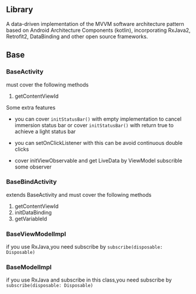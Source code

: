 
## Library

A data-driven implementation of the MVVM software architecture pattern based on Android Architecture Components (kotlin), incorporating RxJava2, Retrofit2, DataBinding and other open source frameworks.

## Base

### BaseActivity

must cover the following methods

1. getContentViewId


Some extra features

- you can cover `initStatusBar()` with empty implementation to cancel immersion status bar or cover `initStatusBar()` with return true to achieve a light status bar

- you can setOnClickListener with this can be avoid continuous double clicks
- cover initViewObservable and get LiveData by ViewModel subscrible some observer

### BaseBindActivity


extends BaseActivity and must cover the following methods

1. getContentViewId
2. initDataBinding
3. getVariableId

### BaseViewModelImpl

if you use RxJava,you need subscribe by `subscribe(disposable: Disposable)`

### BaseModelImpl


if you use RxJava and subscribe in this class,you need subscribe by `subscribe(disposable: Disposable)`